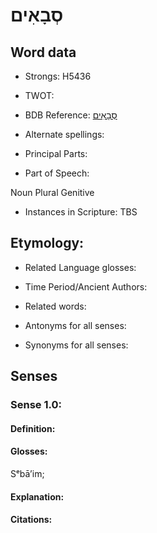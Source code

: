 # סְבָאִים

<!-- Status: S2="NeedsEdits" -->
<!-- Lexica used for edits:   -->

## Word data

* Strongs: H5436

* TWOT: 

* BDB Reference: [סְבָאִים](rc://en/bdb/dict/o.ac.ae)

* Alternate spellings:

* Principal Parts:

* Part of Speech:

Noun Plural Genitive

* Instances in Scripture: TBS

## Etymology:

* Related Language glosses:

* Time Period/Ancient Authors:

* Related words:

* Antonyms for all senses:

* Synonyms for all senses:

## Senses

### Sense 1.0:

#### Definition:

#### Glosses:

Sᵉbā’im; 

#### Explanation:

#### Citations:



